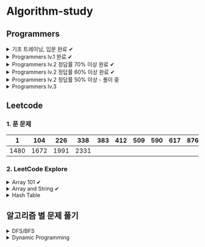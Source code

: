 # Algorithm-study

## Programmers

<details>
<summary>
기초 트레이닝, 입문 완료 ✔
</summary>

| ![코딩 기초 트레이닝 캘린더](https://github.com/JisooPyo/My-Study/assets/130378232/ecdaf685-54e7-415f-8194-62d2a131a668) | ![코딩테스트 입문 캘린더 (1)](https://github.com/JisooPyo/My-Study/assets/130378232/4daaedbf-d6c0-40a1-a8f1-acb7cd183f8e) |
|---------------------------------------------------------------------------------------------------------------|-----------------------------------------------------------------------------------------------------------------|

</details>

<details>
<summary>
Programmers lv.1 완료 ✔
</summary>

![image](https://github.com/JisooPyo/My-Study/assets/130378232/fdd15c4e-d3c0-4a26-9305-e5e0cb563b9b)

</details>

<details>
<summary>
Programmers lv.2 정답률 70% 이상 완료 ✔
</summary>

* 최댓값과 최솟값
* JadenCase 문자열 만들기
* 최솟값 만들기
* 올바른 괄호
* 이진 변환 반복하기
* 숫자의 표현
* 다음 큰 숫자
* 피보나치 수
* 짝지어 제거하기
* 카펫

</details>

<details>
<summary>
Programmers lv.2 정답률 60% 이상 완료 ✔
</summary>

* 영어 끝말잇기
* 구명보트
* 점프와 순간 이동
* 예상 대진표
* N개의 최소공배수
* 멀리 뛰기
* 귤 고르기
* 연속 부분 수열 합의 개수
* 괄호 회전하기
* 할인 행사
* n^2 배열 자르기
* H-Index
* 행렬의 곱셈
* [1차] 캐시
* 의상
* 튜플
* 기능개발
* 프로세스
* 뉴스 클러스터링
* 피로도
* 전화번호 목록
* k진수에서 소수 개수 구하기
* 타겟 넘버

</details>

<details>
<summary>
Programmers lv.2 정답률 50% 이상 - 풀이 중
</summary>

* [3차] 압축
* [3차] n진수 게임
* 게임 맵 최단거리
* 모음사전
* 더 맵게
* 주차 요금 계산
* 방문 길이
* 주식 가격
* 뒤에 있는 큰 수 찾기
* 땅따먹기

</details>

<details>
<summary>
Programmers lv.3 
</summary>

* 정수 삼각형

</details>

## Leetcode

### 1. 푼 문제

| 1    | 104  | 226  | 338  | 383 | 412 | 509 | 590 | 617 | 876 | 897 | 938 | 1342 | 1379 |
|------|------|------|------|-----|-----|-----|-----|-----|-----|-----|-----|------|------|
| 1480 | 1672 | 1991 | 2331 |     |     |     |     |     |     |     |     |      |      |

### 2. LeetCode Explore

<details>
<summary>
Array 101 ✔
</summary>

#### Introduction

* Max Consecutive Ones
* Find Numbers with Even Number of Digits
* Squares of a Sorted Array

#### Inserting Items Into an Array

* Duplicate Zeros
* Merge Sorted Array

#### Deleting Items From an Array

* Remove Element
* Remove Duplicates from Sorted Array

#### Searching for Items in an Array

* Check If N and Its Double Exist
* Valid Mountain Array

#### In-Place Operations

* Replace Elements with Greatest Element on Right Side
* Remove Duplicates from Sorted Array
* Move Zeroes
* Sort Array By Parity
* Remove Element

#### Conclusion

* Height Checker
* Third Maximum Number
* Find All Numbers Disappeared in an Array
* Squares of a Sorted Array

</details>

<details>
<summary>
Array and String ✔
</summary>

#### Introduction to Array

* Find Pivot Index
* Largest Number At Least Twice of Others
* Plus One

#### Introduction to 2D Array

* Diagonal Traverse
* Spiral Matrix
* Pascal's Triangle

#### Introduction to String

* Add Binary
* Implement strStr()
* Longest Common Prefix

#### Two-Pointer Technique

* Reverse String
* Array Partition 1
* Two Sum 2
* Minimum Size Subarray Sum

#### Conclusion

* Rotate Array
* Pascal's Triangle 2
* Reverse Words in a String
* Reverse Words in a String 3

</details>

<details>
<summary>
Hash Table
</summary>

#### Design a Hash Table

* Design HashSet
* Design HashMap

#### Practical Application - Hash Set

* Contains Duplicate
* Single Number
* Intersection of Two Arrays
* Happy Number

#### Practical Application - Hash Map

* Two Sum
* Isomorphic Strings
* Minimum Index Sum Of Two Lists
* First Unique Character in a String
* Intersection of Two Arrays 2
* Contains Duplicate 2

#### Practical Application - Design the Key

* Group Anagrams
* Valid Sudoku
* Find Duplicate Subtrees

#### Conclusion

* Jewels and Stones
* Longest Substring Without Repeating Characters
* 4Sum 2
* Top K Frequent Elements
* Insert Delete GetRandom O(1)

</details>

## 알고리즘 별 문제 풀기

<details>
<summary>
DFS/BFS
</summary>

### Programmers

* 타겟넘버 - DFS
* 게임 맵 최단거리 - BFS

### Leetcode

#### DFS

* 1379 - Find a Corresponding Node of a Binary Tree in a Clone of That Tree
* 938 - Range Sum of BST
* 617 - Merge Two Binary Trees
* 897 - Increasing Order Search Tree
* 2331 - Evaluate Boolean Binary Tree
* 590 - N-ary Tree Postorder Traversal

#### BFS

* 226 - Invert Binary Tree
* 104 - Maximum Depth of Binary Tree

</details>

<details>
<summary>
Dynamic Programming
</summary>

### Programmers

* 정수 삼각형

### Leetcode

* 338 - Counting Bits
* 509 - Fibonacci Number

</details>
